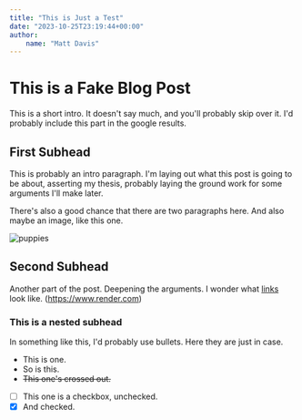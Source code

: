 ```yaml
---
title: "This is Just a Test"
date: "2023-10-25T23:19:44+00:00"
author:
    name: "Matt Davis"
---
```


# This is a Fake Blog Post

This is a short intro. It doesn't say much, and you'll probably skip over it. I'd probably include this part in the google results.

## First Subhead

This is probably an intro paragraph. I'm laying out what this post is going to be about, asserting my thesis, probably laying the ground work for some arguments I'll make later.

There's also a good chance that there are two paragraphs here. And also maybe an image, like this one. 

![puppies](https://media3.giphy.com/media/v1.Y2lkPTc5MGI3NjExYXZieGlmdHVoaWk5aWc4Y3dwNzdjMmdiNmFrY280eTA4cGE4aWVnMiZlcD12MV9pbnRlcm5hbF9naWZfYnlfaWQmY3Q9Zw/P2hdI6VaKlFhxncQG9/giphy.gif)


## Second Subhead

Another part of the post. Deepening the arguments. I wonder what [links](https://www.render.com) look like. (https://www.render.com)

### This is a nested subhead

In something like this, I'd probably use bullets. Here they are just in case.

- This is one.
- So is this.
- ~~This one's crossed out.~~
- [ ] This one is a checkbox, unchecked.
- [x] And checked.